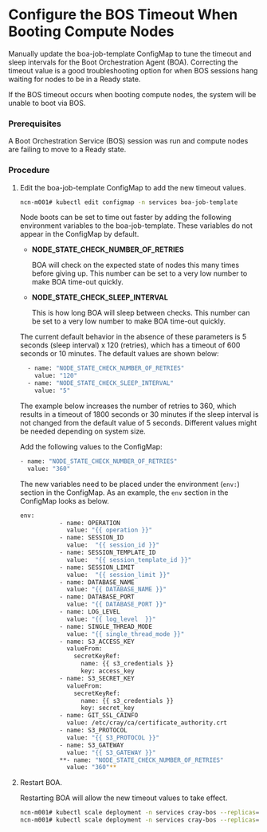 # Configure the BOS Timeout When Booting Compute Nodes

Manually update the boa-job-template ConfigMap to tune the timeout and sleep intervals for the Boot Orchestration Agent \(BOA\). Correcting the timeout value is a good troubleshooting option for when BOS sessions hang waiting for nodes to be in a Ready state.

If the BOS timeout occurs when booting compute nodes, the system will be unable to boot via BOS.


### Prerequisites

A Boot Orchestration Service \(BOS\) session was run and compute nodes are failing to move to a Ready state.


### Procedure

1.  Edit the boa-job-template ConfigMap to add the new timeout values.

    ```bash
    ncn-m001# kubectl edit configmap -n services boa-job-template
    ```

    Node boots can be set to time out faster by adding the following environment variables to the boa-job-template. These variables do not appear in the ConfigMap by default.

    -   **NODE\_STATE\_CHECK\_NUMBER\_OF\_RETRIES**

        BOA will check on the expected state of nodes this many times before giving up. This number can be set to a very low number to make BOA time-out quickly.

    -   **NODE\_STATE\_CHECK\_SLEEP\_INTERVAL**

        This is how long BOA will sleep between checks. This number can be set to a very low number to make BOA time-out quickly.

    The current default behavior in the absence of these parameters is 5 seconds \(sleep interval\) x 120 \(retries\), which has a timeout of 600 seconds or 10 minutes. The default values are shown below:

    ```bash
      - name: "NODE_STATE_CHECK_NUMBER_OF_RETRIES"
        value: "120"
      - name: "NODE_STATE_CHECK_SLEEP_INTERVAL"
        value: "5"
    ```

    The example below increases the number of retries to 360, which results in a timeout of 1800 seconds or 30 minutes if the sleep interval is not changed from the default value of 5 seconds. Different values might be needed depending on system size.

    Add the following values to the ConfigMap:

    ```bash
    - name: "NODE_STATE_CHECK_NUMBER_OF_RETRIES"
      value: "360"
    ```

    The new variables need to be placed under the environment \(`env:`\) section in the ConfigMap. As an example, the `env` section in the ConfigMap looks as below.

    ```bash
    env:
               - name: OPERATION
                 value: "{{ operation }}"
               - name: SESSION_ID
                 value:  "{{ session_id }}"
               - name: SESSION_TEMPLATE_ID
                 value:  "{{ session_template_id }}"
               - name: SESSION_LIMIT
                 value:  "{{ session_limit }}"
               - name: DATABASE_NAME
                 value: "{{ DATABASE_NAME }}"
               - name: DATABASE_PORT
                 value: "{{ DATABASE_PORT }}"
               - name: LOG_LEVEL
                 value: "{{ log_level  }}"
               - name: SINGLE_THREAD_MODE
                 value: "{{ single_thread_mode }}"
               - name: S3_ACCESS_KEY
                 valueFrom:
                   secretKeyRef:
                     name: {{ s3_credentials }}
                     key: access_key
               - name: S3_SECRET_KEY
                 valueFrom:
                   secretKeyRef:
                     name: {{ s3_credentials }}
                     key: secret_key
               - name: GIT_SSL_CAINFO
                 value: /etc/cray/ca/certificate_authority.crt
               - name: S3_PROTOCOL
                 value: "{{ S3_PROTOCOL }}"
               - name: S3_GATEWAY
                 value: "{{ S3_GATEWAY }}"
               **- name: "NODE_STATE_CHECK_NUMBER_OF_RETRIES"
                 value: "360"**
    ```

2.  Restart BOA.

    Restarting BOA will allow the new timeout values to take effect.

    ```bash
    ncn-m001# kubectl scale deployment -n services cray-bos --replicas=0
    ncn-m001# kubectl scale deployment -n services cray-bos --replicas=1
    ```

